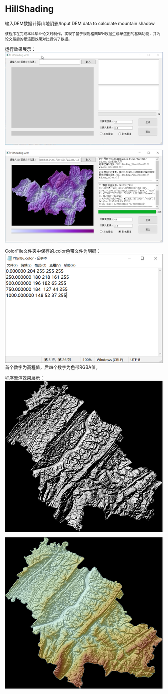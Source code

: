 # HillShading
输入DEM数据计算山地阴影/Input DEM data to calculate mountain shadow  
  
    该程序在完成本科毕业论文时制作，实现了基于规则格网DEM数据生成晕渲图的基础功能，并为论文最后的晕渲图效果对比提供了数据。  
运行效果展示：
![image](https://github.com/ChengLion/HillShading/blob/main/Pic%26GIF/HillShadow_BhTzePossd.gif)
  
![image](https://github.com/ChengLion/HillShading/blob/main/Pic%26GIF/HillShadow_HAUdqGnVCd.png)

ColorFile文件夹中保存的.color色带文件为明码：  
![image](https://github.com/ChengLion/HillShading/blob/main/Pic%26GIF/notepad_fXfNnx6uXm.png)
首个数字为高程值，后四个数字为色带RGBA值。

程序晕渲效果展示：
![image](https://github.com/ChengLion/HillShading/blob/main/Pic%26GIF/FengDu_grey.tif)
  
![image](https://github.com/ChengLion/HillShading/blob/main/Pic%26GIF/FengDu_color.tif)
